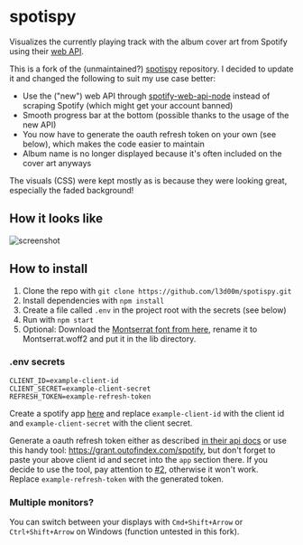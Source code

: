 # spotispy

Visualizes the currently playing track with the album cover art from Spotify using their [web API](https://developer.spotify.com/web-api/).

This is a fork of the (unmaintained?) [spotispy](https://github.com/tma02/spotispy) repository. I decided to update it and changed the following to suit my use case better:

-   Use the ("new") web API through [spotify-web-api-node](https://www.npmjs.com/package/spotify-web-api-node) instead of scraping Spotify (which might get your account banned)
-   Smooth progress bar at the bottom (possible thanks to the usage of the new API)
-   You now have to generate the oauth refresh token on your own (see below), which makes the code easier to maintain
-   Album name is no longer displayed because it's often included on the cover art anyways

The visuals (CSS) were kept mostly as is because they were looking great, especially the faded background!

## How it looks like

![screenshot](res/demo.png)

## How to install

1.  Clone the repo with `git clone https://github.com/l3d00m/spotispy.git`
2.  Install dependencies with `npm install`
3.  Create a file called `.env` in the project root with the secrets (see below)
4.  Run with `npm start`
5.  Optional: Download the [Montserrat font from here](https://github.com/JulietaUla/Montserrat/raw/master/fonts/webfonts/Montserrat-Regular.woff2), rename it to Montserrat.woff2 and put it in the lib directory.

### .env secrets
    CLIENT_ID=example-client-id
    CLIENT_SECRET=example-client-secret
    REFRESH_TOKEN=example-refresh-token
    
Create a spotify app [here](https://developer.spotify.com/my-applications/) and replace `example-client-id` with the client id and `example-client-secret` with the client secret.

Generate a oauth refresh token either as described [in their api docs](https://beta.developer.spotify.com/documentation/general/guides/authorization-guide/#authorization-code-flow) or use this handy tool: https://grant.outofindex.com/spotify, but don't forget to paste your above client id and secret into the  `app` section there. If you decide to use the tool, pay attention to [#2](https://github.com/l3d00m/spotispy/issues/2), otherwise it won't work.  
Replace `example-refresh-token` with the generated token.

### Multiple monitors?

You can switch between your displays with `Cmd+Shift+Arrow` or `Ctrl+Shift+Arrow` on Windows (function untested in this fork).
